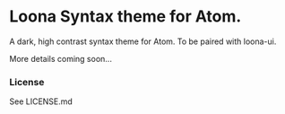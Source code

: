 # Loona Syntax theme for Atom.

A dark, high contrast syntax theme for Atom. To be paired with loona-ui.

More details coming soon...

### License
See LICENSE.md
